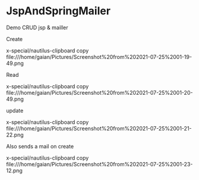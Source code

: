 # JspAndSpringMailer
Demo CRUD jsp &amp; mailler

Create

x-special/nautilus-clipboard
copy
file:///home/gaian/Pictures/Screenshot%20from%202021-07-25%2001-19-49.png


Read

x-special/nautilus-clipboard
copy
file:///home/gaian/Pictures/Screenshot%20from%202021-07-25%2001-20-49.png


update


x-special/nautilus-clipboard
copy
file:///home/gaian/Pictures/Screenshot%20from%202021-07-25%2001-21-22.png



Also sends a mail on create


x-special/nautilus-clipboard
copy
file:///home/gaian/Pictures/Screenshot%20from%202021-07-25%2001-23-12.png



